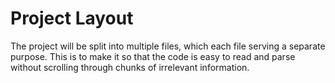 # Project Layout

The project will be split into multiple files, which each file serving a separate purpose.  This is to make it so that the code is easy to read and parse without scrolling through chunks of irrelevant information.